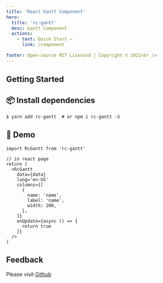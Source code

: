 ```yaml
---
title: 'React Gantt Component'
hero:
  title: 'rc-gantt'
  desc: Gantt Component
  actions:
    - text: Quick Start →
      link: /component

footer: Open-source MIT Licensed | Copyright © 2021<br />
---
```


## Getting Started

## 📦 Install dependencies

```shell
$ yarn add rc-gantt  # or npm i rc-gantt -S
```

## 🔨 Demo

```tsx
import RcGantt from 'rc-gantt'

// in react page
return (
  <RcGantt
    data={data}
    lang='en-US'
    columns={[
      {
        name: 'name',
        label: 'name',
        width: 200,
      },
    ]}
    onUpdate={async () => {
      return true
    }}
  />
)
```

## Feedback

Please visit [Github](https://github.com/ahwgs/react-gantt/issues) 
